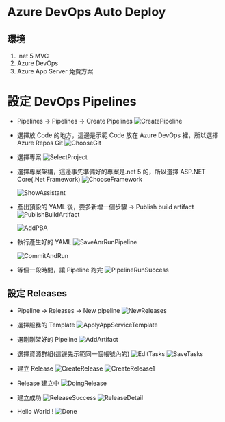 # Azure DevOps Auto Deploy

## 環境

1. .net 5 MVC
2. Azure DevOps
3. Azure App Server 免費方案

# 設定 DevOps Pipelines

- Pipelines -> Pipelines -> Create Pipelines
  ![CreatePipeline](.\AzureDevOpsAutoDeployImage\CreatePipeline.jpg)
- 選擇放 Code 的地方，這邊是示範 Code 放在 Azure DevOps 裡，所以選擇 Azure Repos Git
  ![ChooseGit](.\AzureDevOpsAutoDeployImage\ChooseGit.jpg)

- 選擇專案
  ![SelectProject](.\AzureDevOpsAutoDeployImage\SelectProject.jpg)

- 選擇專案架構，這邊事先準備好的專案是.net 5 的，所以選擇 ASP.NET Core(.Net Framework)
  ![ChooseFramework](.\AzureDevOpsAutoDeployImage\ChooseFramework.jpg)

  ![ShowAssistant](.\AzureDevOpsAutoDeployImage\ShowAssistant.jpg)

- 產出預設的 YAML 後，要多新增一個步驟 -> Publish build artifact
  ![PublishBuildArtifact](.\AzureDevOpsAutoDeployImage\PublishBuildArtifact.jpg)

  ![AddPBA](.\AzureDevOpsAutoDeployImage\AddPBA.jpg)

- 執行產生好的 YAML
  ![SaveAnrRunPipeline](.\AzureDevOpsAutoDeployImage\SaveAnrRunPipeline.jpg)

  ![CommitAndRun](.\AzureDevOpsAutoDeployImage\CommitAndRun.jpg)

- 等個一段時間，讓 Pipeline 跑完
  ![PipelineRunSuccess](.\AzureDevOpsAutoDeployImage\PipelineRunSuccess.jpg)

## 設定 Releases

- Pipeline -> Releases -> New pipeline
  ![NewReleases](.\AzureDevOpsAutoDeployImage\NewReleases.jpg)

- 選擇服務的 Template
  ![ApplyAppServiceTemplate](.\AzureDevOpsAutoDeployImage\ApplyAppServiceTemplate.jpg)

- 選剛剛架好的 Pipeline
  ![AddArtifact](.\AzureDevOpsAutoDeployImage\AddArtifact.jpg)

- 選擇資源群組(這邊先示範同一個帳號內的)
  ![EditTasks](.\AzureDevOpsAutoDeployImage\EditTasks.jpg)
  ![SaveTasks](.\AzureDevOpsAutoDeployImage\SaveTasks.jpg)

- 建立 Release
  ![CreateRelease](.\AzureDevOpsAutoDeployImage\CreateRelease.jpg)
  ![CreateRelease1](.\AzureDevOpsAutoDeployImage\CreateRelease1.jpg)

- Release 建立中
  ![DoingRelease](.\AzureDevOpsAutoDeployImage\DoingRelease.jpg)

- 建立成功
  ![ReleaseSuccess](.\AzureDevOpsAutoDeployImage\ReleaseSuccess.jpg)
  ![ReleaseDetail](.\AzureDevOpsAutoDeployImage\ReleaseDetail.jpg)

- Hello World !
  ![Done](.\AzureDevOpsAutoDeployImage\Done.jpg)
